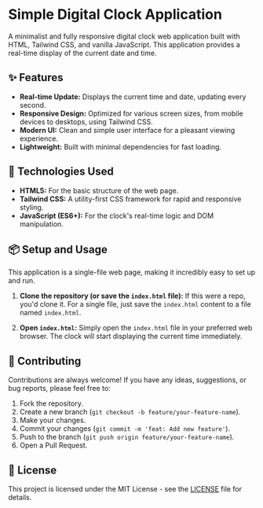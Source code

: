 # Simple Digital Clock Application

A minimalist and fully responsive digital clock web application built with HTML, Tailwind CSS, and vanilla JavaScript. This application provides a real-time display of the current date and time.

## ✨ Features

*   **Real-time Update:** Displays the current time and date, updating every second.
*   **Responsive Design:** Optimized for various screen sizes, from mobile devices to desktops, using Tailwind CSS.
*   **Modern UI:** Clean and simple user interface for a pleasant viewing experience.
*   **Lightweight:** Built with minimal dependencies for fast loading.

## 🚀 Technologies Used

*   **HTML5:** For the basic structure of the web page.
*   **Tailwind CSS:** A utility-first CSS framework for rapid and responsive styling.
*   **JavaScript (ES6+):** For the clock's real-time logic and DOM manipulation.

## 📦 Setup and Usage

This application is a single-file web page, making it incredibly easy to set up and run.

1.  **Clone the repository (or save the `index.html` file):**
    If this were a repo, you'd clone it. For a single file, just save the `index.html` content to a file named `index.html`.

2.  **Open `index.html`:**
    Simply open the `index.html` file in your preferred web browser. The clock will start displaying the current time immediately.

## 🤝 Contributing

Contributions are always welcome! If you have any ideas, suggestions, or bug reports, please feel free to:

1.  Fork the repository.
2.  Create a new branch (`git checkout -b feature/your-feature-name`).
3.  Make your changes.
4.  Commit your changes (`git commit -m 'feat: Add new feature'`).
5.  Push to the branch (`git push origin feature/your-feature-name`).
6.  Open a Pull Request.

## 📄 License

This project is licensed under the MIT License - see the [LICENSE](LICENSE) file for details.
